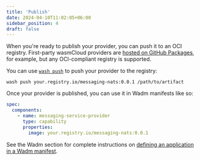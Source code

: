 ```yaml
---
title: 'Publish'
date: 2024-04-10T11:02:05+06:00
sidebar_position: 4
draft: false
---
```


When you're ready to publish your provider, you can push it to an OCI registry. First-party wasmCloud providers are [hosted on GitHub Packages](https://ghcr.io/wasmcloud/wasmcloud), for example, but any OCI-compliant registry is supported.

You can use [`wash push`](/docs/cli/wash#wash-push) to push your provider to the registry:

```shell
wash push your.registry.io/messaging-nats:0.0.1 /path/to/artifact
```

Once your provider is published, you can use it in Wadm manifests like so:

```yaml
spec:
  components:
    - name: messaging-service-provider
      type: capability
      properties:
        image: your.registry.io/messaging-nats:0.0.1
```

See the Wadm section for complete instructions on [defining an application in a Wadm manifest](/docs/ecosystem/wadm/model).
